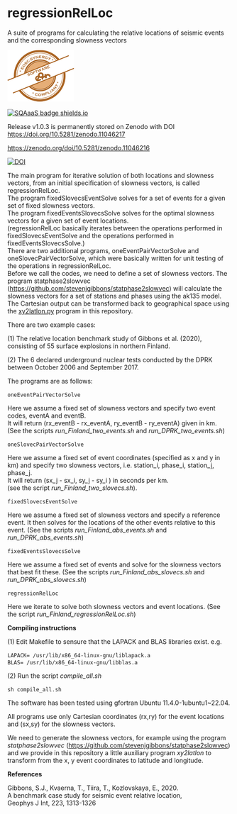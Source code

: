 # regressionRelLoc
A suite of programs for calculating the relative locations of seismic events and the corresponding slowness vectors

[![SQAaaS badge](https://github.com/EOSC-synergy/SQAaaS/raw/master/badges/badges_150x116/badge_software_bronze.png)](https://api.eu.badgr.io/public/assertions/ncpA6jz6S9ajG8uvSar2rg "SQAaaS bronze badge achieved")  

[![SQAaaS badge shields.io](https://img.shields.io/badge/sqaaas%20software-bronze-e6ae77)](https://api.eu.badgr.io/public/assertions/ncpA6jz6S9ajG8uvSar2rg "SQAaaS bronze badge achieved")  

Release v1.0.3 is permanently stored on Zenodo with DOI https://doi.org/10.5281/zenodo.11046217  

https://zenodo.org/doi/10.5281/zenodo.11046216  

[![DOI](https://zenodo.org/badge/773051705.svg)](https://zenodo.org/doi/10.5281/zenodo.11046216)  

The main program for iterative solution of both locations and slowness vectors, from an initial specification of slowness vectors, is called regressionRelLoc.  
The program fixedSlovecsEventSolve solves for a set of events for a given set of fixed slowness vectors.  
The program fixedEventsSlovecsSolve solves for the optimal slowness vectors for a given set of event locations.  
(regressionRelLoc basically iterates between the operations performed in fixedSlovecsEventSolve and the operations performed in fixedEventsSlovecsSolve.)  
There are two additional programs, oneEventPairVectorSolve and oneSlovecPairVectorSolve, which were basically written for unit testing of the operations in regressionRelLoc.  
Before we call the codes, we need to define a set of slowness vectors. The program statphase2slowvec (https://github.com/stevenjgibbons/statphase2slowvec) will calculate the slowness vectors for a set of stations and phases using the ak135 model.  
The Cartesian output can be transformed back to geographical space using the [xy2latlon.py](https://github.com/stevenjgibbons/regressionRelLoc/blob/main/XY2LATLON/xy2latlon.py) program in this repository.  

There are two example cases:  

(1) The relative location benchmark study of Gibbons et al. (2020), consisting of 55 surface explosions in northern Finland.  

(2) The 6 declared underground nuclear tests conducted by the DPRK between October 2006 and September 2017.  

The programs are as follows:  

```
oneEventPairVectorSolve
```
Here we assume a fixed set of slowness vectors and specify two event codes, eventA and eventB.  
It will return (rx_eventB - rx_eventA, ry_eventB - ry_eventA) given in km.  
(See the scripts *run_Finland_two_events.sh* and *run_DPRK_two_events.sh*)  

```
oneSlovecPairVectorSolve
```
Here we assume a fixed set of event coordinates (specified as x and y in km) and specify two slowness vectors, i.e. station_i, phase_i, station_j, phase_j.  
It will return (sx_j - sx_i, sy_j - sy_i ) in seconds per km.  
(see the script *run_Finland_two_slovecs.sh*).  

```
fixedSlovecsEventSolve
```
Here we assume a fixed set of slowness vectors and specify a reference event. It then solves for the locations of the other events relative to this event.
(See the scripts *run_Finland_abs_events.sh* and *run_DPRK_abs_events.sh*)  

```
fixedEventsSlovecsSolve
```
Here we assume a fixed set of events and solve for the slowness vectors that best fit these.
(See the scripts *run_Finland_abs_slovecs.sh* and *run_DPRK_abs_slovecs.sh*)  

```
regressionRelLoc
```
Here we iterate to solve both slowness vectors and event locations.
(See the script *run_Finland_regressionRelLoc.sh*)




**Compiling instructions**  

(1) Edit Makefile to sensure that the LAPACK and BLAS libraries exist. e.g.  

```
LAPACK= /usr/lib/x86_64-linux-gnu/liblapack.a
BLAS= /usr/lib/x86_64-linux-gnu/libblas.a
```

(2) Run the script *compile_all.sh*  

```
sh compile_all.sh
```

The software has been tested using gfortran Ubuntu 11.4.0-1ubuntu1~22.04.

All programs use only Cartesian coordinates (rx,ry) for the event locations and (sx,sy) for the slowness vectors.  

We need to generate the slowness vectors, for example using the program *statphase2slowvec* (https://github.com/stevenjgibbons/statphase2slowvec) and we provide in this repository a little auxiliary program *xy2latlon* to transform from the x, y event coordinates to latitude and longitude.  



**References**  

Gibbons, S.J., Kvaerna, T., Tiira, T., Kozlovskaya, E., 2020.  
A benchmark case study for seismic event relative location,  
Geophys J Int, 223, 1313-1326  

